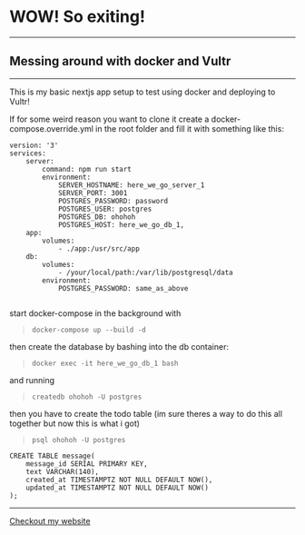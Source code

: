 # WOW! So exiting!

---

## Messing around with docker and Vultr

---

This is my basic nextjs app setup to test using docker and deploying to Vultr!

If for some weird reason you want to clone it create a docker-compose.override.yml in the root folder and fill it with something like this:

```
version: '3'
services:
    server:
        command: npm run start
        environment:
            SERVER_HOSTNAME: here_we_go_server_1
            SERVER_PORT: 3001
            POSTGRES_PASSWORD: password
            POSTGRES_USER: postgres
            POSTGRES_DB: ohohoh
            POSTGRES_HOST: here_we_go_db_1,
    app:
        volumes: 
            - ./app:/usr/src/app
    db:
        volumes:
            - /your/local/path:/var/lib/postgresql/data
        environment:
            POSTGRES_PASSWORD: same_as_above
        
```

start docker-compose in the background with
>`docker-compose up --build -d`

then create the database by bashing into the db container:
>`docker exec -it here_we_go_db_1 bash`

and running
>`createdb ohohoh -U postgres`

then you have to create the todo table (im sure theres a way to do this all together but now this is what i got)
> `psql ohohoh -U postgres`

```
CREATE TABLE message(
    message_id SERIAL PRIMARY KEY,
    text VARCHAR(140),
    created_at TIMESTAMPTZ NOT NULL DEFAULT NOW(),
    updated_at TIMESTAMPTZ NOT NULL DEFAULT NOW()
);
```

---

[Checkout my website](timrobillard.ca)
